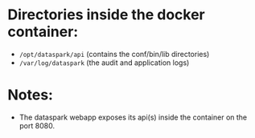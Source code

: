 # Directories inside the docker container:
-  `/opt/dataspark/api`  (contains the conf/bin/lib directories)
-  `/var/log/dataspark`  (the audit and application logs)

# Notes:
-  The dataspark webapp exposes its api(s) inside the container on the port 8080. 